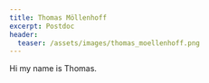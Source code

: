 ```yaml
---
title: Thomas Möllenhoff
excerpt: Postdoc
header:
  teaser: /assets/images/thomas_moellenhoff.png
---
```


Hi my name is Thomas.
